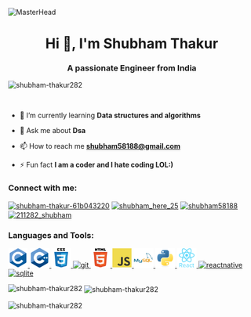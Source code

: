 ![MasterHead](https://hackernoon.com/hn-images/1*ck6cRbbe3uaelEG2JPsIMw.gif)
<h1 align="center">Hi 👋, I'm Shubham Thakur</h1>
<h3 align="center">A passionate Engineer from India</h3>

<p align="left"> <img src="https://miro.medium.com/max/1785/1*IRGHmiGsa16stedQvIaZfw.gif" alt="shubham-thakur282" /> </p>

<p align="left"> <a href="https://twitter.com/" target="blank"><img src="https://img.shields.io/twitter/follow/?logo=twitter&style=for-the-badge" alt="" /></a> </p>

- 🌱 I’m currently learning **Data structures and algorithms**

- 💬 Ask me about **Dsa**

- 📫 How to reach me **shubham58188@gmail.com**

- ⚡ Fun fact **I am a coder and I hate coding LOL:)**

<h3 align="left">Connect with me:</h3>
<p align="left">
<a href="https://linkedin.com/in/shubham-thakur-61b043220" target="blank"><img align="center" src="https://raw.githubusercontent.com/rahuldkjain/github-profile-readme-generator/master/src/images/icons/Social/linked-in-alt.svg" alt="shubham-thakur-61b043220" height="30" width="40" /></a>
<a href="https://instagram.com/shubham_here_25" target="blank"><img align="center" src="https://raw.githubusercontent.com/rahuldkjain/github-profile-readme-generator/master/src/images/icons/Social/instagram.svg" alt="shubham_here_25" height="30" width="40" /></a>
<a href="https://www.codechef.com/users/shubham58188" target="blank"><img align="center" src="https://cdn.jsdelivr.net/npm/simple-icons@3.1.0/icons/codechef.svg" alt="shubham58188" height="30" width="40" /></a>
<a href="https://www.hackerrank.com/211282_shubham" target="blank"><img align="center" src="https://raw.githubusercontent.com/rahuldkjain/github-profile-readme-generator/master/src/images/icons/Social/hackerrank.svg" alt="211282_shubham" height="30" width="40" /></a>
</p>

<h3 align="left">Languages and Tools:</h3>
<p align="left"> <a href="https://www.cprogramming.com/" target="_blank" rel="noreferrer"> <img src="https://raw.githubusercontent.com/devicons/devicon/master/icons/c/c-original.svg" alt="c" width="40" height="40"/> </a> <a href="https://www.w3schools.com/cpp/" target="_blank" rel="noreferrer"> <img src="https://raw.githubusercontent.com/devicons/devicon/master/icons/cplusplus/cplusplus-original.svg" alt="cplusplus" width="40" height="40"/> </a> <a href="https://www.w3schools.com/css/" target="_blank" rel="noreferrer"> <img src="https://raw.githubusercontent.com/devicons/devicon/master/icons/css3/css3-original-wordmark.svg" alt="css3" width="40" height="40"/> </a> <a href="https://git-scm.com/" target="_blank" rel="noreferrer"> <img src="https://www.vectorlogo.zone/logos/git-scm/git-scm-icon.svg" alt="git" width="40" height="40"/> </a> <a href="https://www.w3.org/html/" target="_blank" rel="noreferrer"> <img src="https://raw.githubusercontent.com/devicons/devicon/master/icons/html5/html5-original-wordmark.svg" alt="html5" width="40" height="40"/> </a> <a href="https://developer.mozilla.org/en-US/docs/Web/JavaScript" target="_blank" rel="noreferrer"> <img src="https://raw.githubusercontent.com/devicons/devicon/master/icons/javascript/javascript-original.svg" alt="javascript" width="40" height="40"/> </a> <a href="https://www.mysql.com/" target="_blank" rel="noreferrer"> <img src="https://raw.githubusercontent.com/devicons/devicon/master/icons/mysql/mysql-original-wordmark.svg" alt="mysql" width="40" height="40"/> </a> <a href="https://www.python.org" target="_blank" rel="noreferrer"> <img src="https://raw.githubusercontent.com/devicons/devicon/master/icons/python/python-original.svg" alt="python" width="40" height="40"/> </a> <a href="https://reactjs.org/" target="_blank" rel="noreferrer"> <img src="https://raw.githubusercontent.com/devicons/devicon/master/icons/react/react-original-wordmark.svg" alt="react" width="40" height="40"/> </a> <a href="https://reactnative.dev/" target="_blank" rel="noreferrer"> <img src="https://reactnative.dev/img/header_logo.svg" alt="reactnative" width="40" height="40"/> </a> <a href="https://www.sqlite.org/" target="_blank" rel="noreferrer"> <img src="https://www.vectorlogo.zone/logos/sqlite/sqlite-icon.svg" alt="sqlite" width="40" height="40"/> </a> </p>

<p><img align="left" src="https://github-readme-stats.vercel.app/api/top-langs?username=shubham-thakur282&show_icons=true&locale=en&layout=compact" alt="shubham-thakur282" /></p>

<p>&nbsp;<img align="center" src="https://github-readme-stats.vercel.app/api?username=shubham-thakur282&show_icons=true&locale=en" alt="shubham-thakur282" /></p>

<p><img align="center" src="https://github-readme-streak-stats.herokuapp.com/?user=shubham-thakur282&" alt="shubham-thakur282" /></p>

